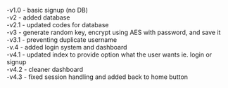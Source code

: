 -v1.0 - basic signup (no DB)<br/>
-v2 - added database<br/>
-v2.1 - updated codes for database<br/>
-v3 - generate random key, encrypt using AES with password, and save it<br/>
-v3.1 - preventing duplicate username<br/>
-v.4 - added login system and dashboard<br/>
-v4.1 - updated index to provide option what the user wants ie. login or signup<br/>
-v4.2 - cleaner dashboard <br/>
-v4.3 - fixed session handling and added back to home button <br/>
